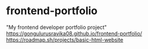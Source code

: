 # frontend-portfolio
"My frontend developer portfolio project"
https://gongulurusravika08.github.io/frontend-portfolio/
https://roadmap.sh/projects/basic-html-website
